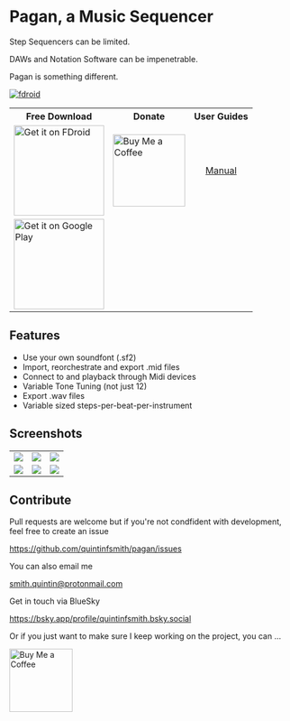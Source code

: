 # Pagan, a Music Sequencer


Step Sequencers can be limited.

DAWs and Notation Software can be impenetrable.

Pagan is something different.

[![fdroid](https://img.shields.io/f-droid/v/com.qfs.pagan.svg?logo=F-Droid)](https://f-droid.org/en/packages/com.qfs.pagan/) 


<table>
 <tr>
  <th>
   Free Download
  </th>
  <th>
   Donate
  </th>
  <th>
   User Guides
  </th>
 </tr>
 <tr>
  <td>
   <a style="display: inline-block; text-decoration: none important!;" href="https://f-droid.org/en/packages/com.qfs.pagan/">
    <img alt="Get it on FDroid" src="https://fdroid.gitlab.io/artwork/badge/get-it-on.png" style="display: block; width: 10em;" />
   </a>
  </td>
  <td>
   <a style="text-decoration: none important!;" href="https://ko-fi.com/L4L5163ZB8">
    <img alt="Buy Me a Coffee" style="display: block; width: 8em;" src="https://burnsomni.net/content/support_me_on_kofi_badge_beige.png"/>
   </a>
  </td>
  <td align="center">
   <a style="display: inline-block;" href="https://burnsomni.net/manual/pagan">Manual</a>
  </td>
 </tr>
 <tr>
   <td>
   <a style="display: inline-block; text-decoration: none important!;" href='https://play.google.com/store/apps/details?id=com.qfs.pagan'>
    <img alt='Get it on Google Play' src='https://burnsomni.net/content/google-play-badge.png' style="display: block; width: 10em;"/>
   </a>
  </td>
  <td>
   
  </td>
  <td>

  </td>
 </tr>
 
</table>

## Features

* Use your own soundfont (.sf2)
* Import, reorchestrate and export .mid files
* Connect to and playback through Midi devices
* Variable Tone Tuning (not just 12)
* Export .wav files
* Variable sized steps-per-beat-per-instrument

## Screenshots
<table>
 <tr>
  <td align="center">
   <img src="https://github.com/user-attachments/assets/fc967215-d8db-41de-a52a-6b1f6dc7f960"/>
  </td>
  <td align="center">
   <img src="https://github.com/user-attachments/assets/9f2504f4-5fcf-421a-b129-6fc3b4aca4d3"/>
  </td>
  <td align="center">
   <img src="https://github.com/user-attachments/assets/2a8c5001-e2a4-43f2-b0f7-7f614fbff8d4"/>
  </td>
 </tr>
 <tr>
  <td align="center">
   <img src="https://github.com/user-attachments/assets/e42c48db-fc30-4fef-aabf-e9c7fe5cf706"/>
  </td>
  <td align="center">
   <img src="https://github.com/user-attachments/assets/d2657ea8-5ae9-41e8-b45a-3da9d0a04901"/>
  </td>
  <td align="center">
   <img src="https://github.com/user-attachments/assets/05b2d930-3ed4-4fe5-a925-aa93b0e2453f"/>
  </td>
 </tr>
</table>

## Contribute

Pull requests are welcome but if you're not condfident with development, feel free to create an issue 

https://github.com/quintinfsmith/pagan/issues

You can also email me 

smith.quintin@protonmail.com 

Get in touch via BlueSky 

https://bsky.app/profile/quintinfsmith.bsky.social 

Or if you just want to make sure I keep working on the project, you can ...

<a style="text-decoration: none important!;" href="https://ko-fi.com/L4L5163ZB8">
    <img alt="Buy Me a Coffee" style="display: block; width: 8em;" src="https://burnsomni.net/content/support_me_on_kofi_badge_beige.png"/>
   </a>
